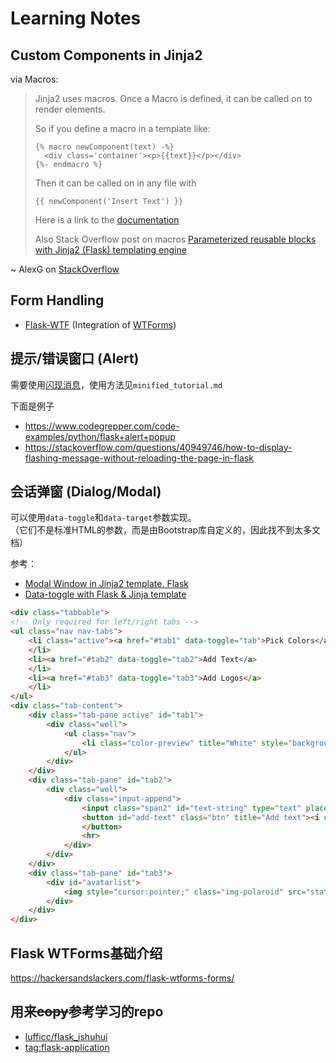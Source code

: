 # Learning Notes
## Custom Components in Jinja2
via Macros:
> Jinja2 uses macros. Once a Macro is defined, it can be called on to render elements.
>
> So if you define a macro in a template like:
> ```
> {% macro newComponent(text) -%}
>   <div class='container'><p>{{text}}</p></div>
> {%- endmacro %}
> ```
> Then it can be called on in any file with
>
> `{{ newComponent('Insert Text') }}`
>
> Here is a link to the [documentation](http://jinja.pocoo.org/docs/2.10/templates/#macros)
>
> Also Stack Overflow post on macros [Parameterized reusable blocks with Jinja2 (Flask) templating engine](https://stackoverflow.com/questions/15106741/parameterized-reusable-blocks-with-jinja2-flask-templating-engine)
>
~ AlexG on [StackOverflow](https://stackoverflow.com/a/55841718)

## Form Handling
* [Flask-WTF](https://flask-wtf.readthedocs.io/en/0.15.x/) (Integration of [WTForms](https://wtforms.readthedocs.io/en/2.3.x/))

## 提示/错误窗口 (Alert)
需要使用[闪现消息](https://flask.net.cn/api.html#flask.flash)，使用方法见`minified_tutorial.md`

下面是例子
* https://www.codegrepper.com/code-examples/python/flask+alert+popup
* https://stackoverflow.com/questions/40949746/how-to-display-flashing-message-without-reloading-the-page-in-flask

## 会话弹窗 (Dialog/Modal)
可以使用`data-toggle`和`data-target`参数实现。  
（它们不是标准HTML的参数，而是由Bootstrap库自定义的，因此找不到太多文档）

参考：
* [Modal Window in Jinja2 template. Flask](https://stackoverflow.com/questions/44606429/modal-window-in-jinja2-template-flask)
* [Data-toggle with Flask & Jinja template](https://stackoverflow.com/questions/23549807/data-toggle-with-flask-jinja-template)
```html
<div class="tabbable">
<!-- Only required for left/right tabs -->
<ul class="nav nav-tabs">
    <li class="active"><a href="#tab1" data-toggle="tab">Pick Colors</a>
    </li>
    <li><a href="#tab2" data-toggle="tab2">Add Text</a>
    </li>
    <li><a href="#tab3" data-toggle="tab3">Add Logos</a>
    </li>
</ul>
<div class="tab-content">
    <div class="tab-pane active" id="tab1">
        <div class="well">
            <ul class="nav">
                <li class="color-preview" title="White" style="background-color:#ffffff;"></li>
            </ul>
        </div>
    </div>
    <div class="tab-pane" id="tab2">
        <div class="well">
            <div class="input-append">
                <input class="span2" id="text-string" type="text" placeholder="add text here...">
                <button id="add-text" class="btn" title="Add text"><i class="icon-share-alt"></i>
                </button>
                <hr>
            </div>
        </div>
    </div>
    <div class="tab-pane" id="tab3">
        <div id="avatarlist">
            <img style="cursor:pointer;" class="img-polaroid" src="static/img/img1.png">
        </div>
    </div>
</div>
```

## Flask WTForms基础介绍
https://hackersandslackers.com/flask-wtforms-forms/

## 用来~~copy~~参考学习的repo
* [lufficc/flask_ishuhui](https://github.com/lufficc/flask_ishuhui)
* [tag:flask-application](https://github.com/topics/flask-application)
